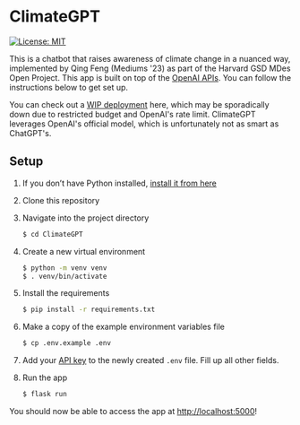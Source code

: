 # ClimateGPT

[![License: MIT](https://img.shields.io/badge/License-MIT-yellow.svg)](https://opensource.org/licenses/MIT)

This is a chatbot that raises awareness of climate change in a nuanced way, implemented by Qing Feng (Mediums '23) as part of the Harvard GSD MDes Open Project. This app is built on top of the [OpenAI APIs](https://beta.openai.com/docs/quickstart). You can follow the instructions below to get set up.

You can check out a [WIP deployment](https://fengqing.pythonanywhere.com/) here, which may be sporadically down due to restricted budget and OpenAI's rate limit. ClimateGPT leverages OpenAI's official model, which is unfortunately not as smart as ChatGPT's.

## Setup

1. If you don’t have Python installed, [install it from here](https://www.python.org/downloads/)

2. Clone this repository

3. Navigate into the project directory

   ```bash
   $ cd ClimateGPT
   ```

4. Create a new virtual environment

   ```bash
   $ python -m venv venv
   $ . venv/bin/activate
   ```

5. Install the requirements

   ```bash
   $ pip install -r requirements.txt
   ```

6. Make a copy of the example environment variables file

   ```bash
   $ cp .env.example .env
   ```

7. Add your [API key](https://beta.openai.com/account/api-keys) to the newly created `.env` file. Fill up all other fields.

8. Run the app

   ```bash
   $ flask run
   ```

You should now be able to access the app at [http://localhost:5000](http://localhost:5000)!
